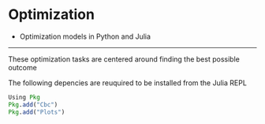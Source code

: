 # Optimization
- Optimization models in Python and Julia
<hr>

These optimization tasks are centered around finding the best possible outcome


The following depencies are reuquired to be installed from the Julia REPL

```julia
Using Pkg
Pkg.add("Cbc")
Pkg.add("Plots")
```

